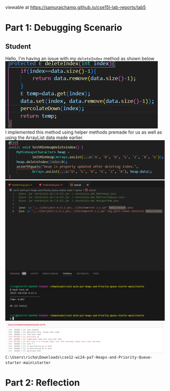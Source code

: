 viewable at https://samuraichamp.github.io/cse15l-lab-reports/lab5
# Part 1: Debugging Scenario
## Student
Hello, I'm having an issue with my `deleteIndex` method as shown below<br>
![Image](code.png)<br>
I implemented this method using helper methods premade for us as well as using the ArrayList data made earlier.
![Image](test.png)
![Image](bash.png)
![Image](result.png)
`C:\Users\richa\Downloads\cse12-wi24-pa7-Heaps-and-Priority-Queue-starter-main\starter`

# Part 2: Reflection
